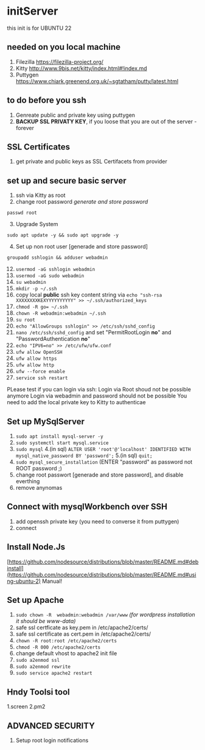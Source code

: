 # initServer

this init is for UBUNTU 22

## needed on you local machine
1. Filezilla https://filezilla-project.org/
2. Kitty http://www.9bis.net/kitty/index.html#!index.md 
3. Puttygen https://www.chiark.greenend.org.uk/~sgtatham/putty/latest.html 

## to do before you ssh
1. Genreate public and private key using puttygen
2. **BACKUP SSL PRIVATY KEY**, if you loose that you are out of the server - forever

## SSL Certificates
1. get private and public keys as SSL Certifacets from provider

## set up and secure basic server
1. ssh via Kitty as root
2. change root password *generate and store password*
```  
passwd root
``` 
3. Upgrade System
```
sudo apt update -y && sudo apt upgrade -y
```
4. Set up non root user  [generade and store password]
```
groupadd sshlogin && adduser webadmin
```


12. ```usermod -aG sshlogin webadmin```
13. ```usermod -aG sudo webadmin```
14. ```su webadmin```
15. ```mkdir -p ~/.ssh ```
16. copy local **public** ssh key content string via  ```echo "ssh-rsa XXXXXXXXKEXYYYYYYYYYY" >> ~/.ssh/authorized_keys```
17. ```chmod -R go= ~/.ssh```
18. ```chown -R webadmin:webadmin ~/.ssh```
19. ```su root```
20. ```echo "AllowGroups sshlogin" >> /etc/ssh/sshd_config```
21. ```nano /etc/ssh/sshd_config``` and set "PermitRootLogin **no**" and "PasswordAuthentication **no**"
22. ```echo "IPV6=no" >> /etc/ufw/ufw.conf```
23. ```ufw allow OpenSSH```
24. ```ufw allow https```
25. ```ufw allow http```
26. ```ufw --force enable```
27. ```service ssh restart```

PLease test if you can login via ssh:
Login via Root shoud not be possible anymore
Login via webadmin and password should not be possible
You need to add the local private key to Kitty to authenticae 

## Set up MySqlServer
1. ```sudo apt install mysql-server -y```
2. ```sudo systemctl start mysql.service```
3. ```sudo mysql```
4.(in sql) ```ALTER USER 'root'@'localhost' IDENTIFIED WITH mysql_native_password BY 'password';```
5.(in sql) ```quit;```
6. ```sudo mysql_secure_installation``` (ENTER "password" as password not ROOT password ;)
8. change root passwort [generade and store password], and disable everthing
7. remove anynomas

## Connect with mysqlWorkbench over SSH
1. add openssh private key (you need to converse it from puttygen)
2. connect


## Install Node.Js
[https://github.com/nodesource/distributions/blob/master/README.md#debinstall](https://github.com/nodesource/distributions/blob/master/README.md#using-ubuntu-2)
Manual!


## Set up Apache 
1. ```sudo chown -R  webadmin:webadmin /var/www``` *(for wordpress installation it should be www-data)*
2. safe ssl certficate as key.pem in /etc/apache2/certs/
3. safe ssl certificate as cert.pem in /etc/apache2/certs/
4. ```chown -R root:root /etc/apache2/certs```
5. ```chmod -R 000 /etc/apache2/certs```
6. change default vhost to apache2 init file
7. ```sudo a2enmod ssl```
8. ```sudo a2enmod rewrite```
9. ```sudo service apache2 restart```



## Hndy Toolsi tool
1.screen
2.pm2








## ADVANCED SECURITY
1. Setup root login notifications 












